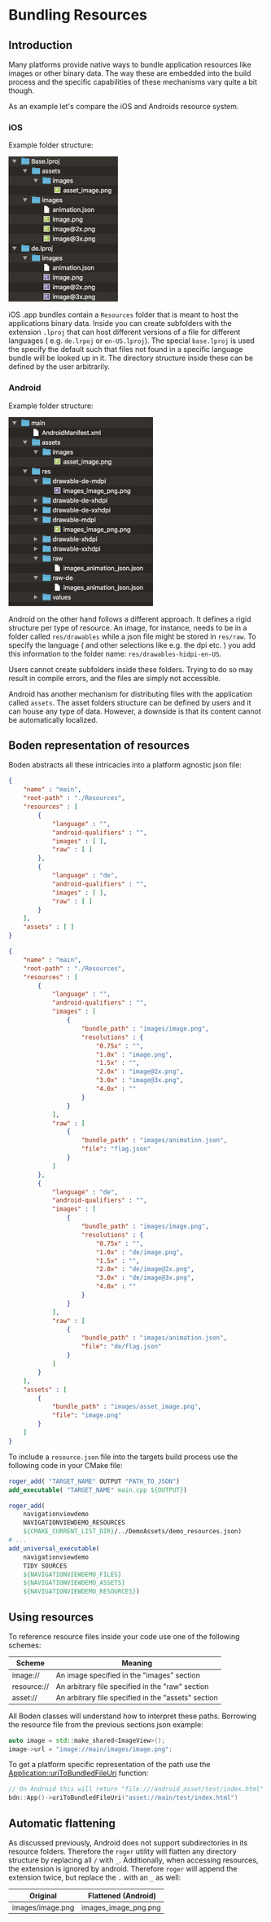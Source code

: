# Bundling Resources

## Introduction

Many platforms provide native ways to bundle application resources 
like images or other binary data. 
The way these are embedded into the build process and the specific 
capabilities of these mechanisms vary quite a bit though.

As an example let's compare the iOS and Androids resource system.

### iOS

Example folder structure:

![iOS resource folder structure](./images/resources-ios-folder.png)

iOS .app bundles contain a `Resources` folder that is meant to host the applications binary data.
Inside you can create subfolders with the extension `.lproj` that can host 
different versions of a file for different languages ( e.g. `de.lrpoj` or `en-US.lproj`). 
The special `base.lproj` is used the specify the default such that files not found in a specific
language bundle will be looked up in it.
The directory structure inside these can be defined by the user arbitrarily.

### Android

Example folder structure:

![Android resource folder structure](./images/resources-android-folder.png)

Android on the other hand follows a different approach. 
It defines a rigid structure per type of resource.
An image, for instance, needs to be in a folder called `res/drawables` 
while a json file might be stored in `res/raw`. 
To specify the language ( and other selections like e.g. the dpi etc. ) 
you add this information to the folder name: `res/drawables-hidpi-en-US`.

Users cannot create subfolders inside these folders. Trying to do so may
result in compile errors, and the files are simply not accessible.

Android has another mechanism for distributing files with the application called `assets`.
The asset folders structure can be defined by users and it can house any type of data.
However, a downside is that its content cannot be automatically localized.

## Boden representation of resources

Boden abstracts all these intricacies into a platform agnostic json file:

```json tab="Basic layout"
{
    "name" : "main",
    "root-path" : "./Resources",
    "resources" : [
        {
            "language" : "",
            "android-qualifiers" : "",
            "images" : [ ],
            "raw" : [ ]
        },
        {
            "language" : "de",
            "android-qualifiers" : "",
            "images" : [ ],
            "raw" : [ ]
        }
    ],
    "assets" : [ ]
}
```

```json tab="Full example"
{
    "name" : "main",
    "root-path" : "./Resources",
    "resources" : [
        {
            "language" : "",
            "android-qualifiers" : "",
            "images" : [
                {
                    "bundle_path" : "images/image.png",
                    "resolutions" : {
                        "0.75x" : "",
                        "1.0x" : "image.png",
                        "1.5x" : "",
                        "2.0x" : "image@2x.png",
                        "3.0x" : "image@3x.png",
                        "4.0x" : ""
                    }
                }
            ],
            "raw" : [
                {
                    "bundle_path" : "images/animation.json",
                    "file": "flag.json"
                }
            ]
        },
        {
            "language" : "de",
            "android-qualifiers" : "",
            "images" : [
                {
                    "bundle_path" : "images/image.png",
                    "resolutions" : {
                        "0.75x" : "",
                        "1.0x" : "de/image.png",
                        "1.5x" : "",
                        "2.0x" : "de/image@2x.png",
                        "3.0x" : "de/image@3x.png",
                        "4.0x" : ""
                    }
                }
            ],
            "raw" : [
                {
                    "bundle_path" : "images/animation.json",
                    "file": "de/flag.json"
                }
            ]
        }
    ],
    "assets" : [
        {
            "bundle_path" : "images/asset_image.png",
            "file": "image.png"
        }
    ]
}
```

To include a `resource.json` file into the targets build process use the following code in your CMake file:

```cmake tab="Basic"
roger_add( "TARGET_NAME" OUTPUT "PATH_TO_JSON")
add_executable( "TARGET_NAME" main.cpp ${OUTPUT})
```

```cmake tab="NavigationViewDemo example"
roger_add(
    navigationviewdemo
    NAVIGATIONVIEWDEMO_RESOURCES
    ${CMAKE_CURRENT_LIST_DIR}/../DemoAssets/demo_resources.json)
# ...
add_universal_executable(
	navigationviewdemo 
	TIDY SOURCES 
	${NAVIGATIONVIEWDEMO_FILES} 
	${NAVIGATIONVIEWDEMO_ASSETS} 
	${NAVIGATIONVIEWDEMO_RESOURCES})
```

## Using resources

To reference resource files inside your code use one of the following schemes:

| Scheme | Meaning |
|--------|---------|
| image:// | An image specified in the "images" section | 
| resource:// | An arbitrary file specified in the "raw" section | 
| asset:// | An arbitrary file specified in the "assets" section |

All Boden classes will understand how to interpret these paths. Borrowing the resource file
from the previous sections json example:

```c++
auto image = std::make_shared<ImageView>();
image->url = "image://main/images/image.png";
```

To get a platform specific representation of the path use the 
[Application::uriToBundledFileUri](../../reference/foundation/application.md#resources) function:

```c++
// On Android this will return "file:///android_asset/test/index.html"
bdn::App()->uriToBundledFileUri("asset://main/test/index.html") 
```

## Automatic flattening

As discussed previously, Android does not support subdirectories in its resource folders. Therefore the `roger` utility
will flatten any directory structure by replacing all `/` with `_`. Additionally, when accessing resources, 
the extension is ignored by android. Therefore `roger` will append the extension twice, but replace the `.` with an `_`
as well:

| Original | Flattened (Android) |
| -------- | ------------------- |
| images/image.png | images_image_png.png |

